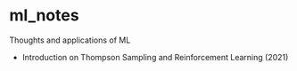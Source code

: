 # ml_notes
Thoughts and applications of ML
- Introduction on Thompson Sampling and Reinforcement Learning (2021) 
